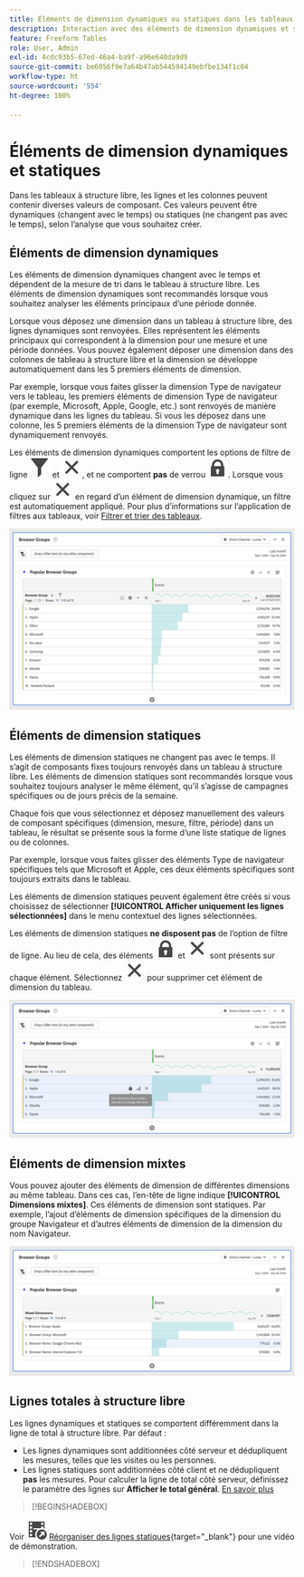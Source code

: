 ```yaml
---
title: Éléments de dimension dynamiques ou statiques dans les tableaux à structure libre
description: Interaction avec des éléments de dimension dynamiques et statiques dans des tableaux.
feature: Freeform Tables
role: User, Admin
exl-id: 4cdc93b5-67ed-46a4-ba9f-a96e640da9d9
source-git-commit: be6056f9e7a64b47ab544594149ebfbe134f1c04
workflow-type: ht
source-wordcount: '554'
ht-degree: 100%

---
```


# Éléments de dimension dynamiques et statiques

Dans les tableaux à structure libre, les lignes et les colonnes peuvent contenir diverses valeurs de composant. Ces valeurs peuvent être dynamiques (changent avec le temps) ou statiques (ne changent pas avec le temps), selon l’analyse que vous souhaitez créer.

## Éléments de dimension dynamiques

Les éléments de dimension dynamiques changent avec le temps et dépendent de la mesure de tri dans le tableau à structure libre. Les éléments de dimension dynamiques sont recommandés lorsque vous souhaitez analyser les éléments principaux d’une période donnée.

Lorsque vous déposez une dimension dans un tableau à structure libre, des lignes dynamiques sont renvoyées. Elles représentent les éléments principaux qui correspondent à la dimension pour une mesure et une période données. Vous pouvez également déposer une dimension dans des colonnes de tableau à structure libre et la dimension se développe automatiquement dans les 5 premiers éléments de dimension.

Par exemple, lorsque vous faites glisser la dimension Type de navigateur vers le tableau, les premiers éléments de dimension Type de navigateur (par exemple, Microsoft, Apple, Google, etc.) sont renvoyés de manière dynamique dans les lignes du tableau. Si vous les déposez dans une colonne, les 5 premiers éléments de la dimension Type de navigateur sont dynamiquement renvoyés.

Les éléments de dimension dynamiques comportent les options de filtre de ligne ![Filtrer](/help/assets/icons/Filter.svg) et ![Fermer](/help/assets/icons/Close.svg), et ne comportent **pas** de verrou ![LockClosed](/help/assets/icons/LockClosed.svg). <!--do they have the lock icon? --> Lorsque vous cliquez sur ![Fermer](/help/assets/icons/Close.svg) en regard d’un élément de dimension dynamique, un filtre est automatiquement appliqué. Pour plus d’informations sur l’application de filtres aux tableaux, voir [Filtrer et trier des tableaux](/help/analyze/analysis-workspace/visualizations/freeform-table/filter-and-sort.md).


![Tableau à structure libre mettant en surbrillance l’icône de filtre.](assets/dynamic-items.png)

## Éléments de dimension statiques

Les éléments de dimension statiques ne changent pas avec le temps. Il s’agit de composants fixes toujours renvoyés dans un tableau à structure libre. Les éléments de dimension statiques sont recommandés lorsque vous souhaitez toujours analyser le même élément, qu’il s’agisse de campagnes spécifiques ou de jours précis de la semaine.

Chaque fois que vous sélectionnez et déposez manuellement des valeurs de composant spécifiques (dimension, mesure, filtre, période) dans un tableau, le résultat se présente sous la forme dʼune liste statique de lignes ou de colonnes.

Par exemple, lorsque vous faites glisser des éléments Type de navigateur spécifiques tels que Microsoft et Apple, ces deux éléments spécifiques sont toujours extraits dans le tableau.

Les éléments de dimension statiques peuvent également être créés si vous choisissez de sélectionner **[!UICONTROL Afficher uniquement les lignes sélectionnées]** dans le menu contextuel des lignes sélectionnées.

Les éléments de dimension statiques **ne disposent pas** de l’option de filtre de ligne. Au lieu de cela, des éléments ![LockClosed](/help/assets/icons/LockClosed.svg) et ![Fermer](/help/assets/icons/Close.svg) sont présents sur chaque élément. Sélectionnez ![Fermer](/help/assets/icons/Close.svg) pour supprimer cet élément de dimension du tableau.

![Tableau à structure libre présentant le type de navigateur et la ligne Microsoft avec une icône de verrouillage. Remarque : cet élément de dimension est statique et ne change pas avec le temps.](assets/static-items.png)

## Éléments de dimension mixtes

Vous pouvez ajouter des éléments de dimension de différentes dimensions au même tableau. Dans ces cas, l’en-tête de ligne indique **[!UICONTROL Dimensions mixtes]**. Ces éléments de dimension sont statiques. Par exemple, l’ajout d’éléments de dimension spécifiques de la dimension du groupe Navigateur et d’autres éléments de dimension de la dimension du nom Navigateur.

![Tableau à structure libre mettant en surbrillance la colonne Dimensions mixtes.](assets/mixed-dimensions.png)

## Lignes totales à structure libre

Les lignes dynamiques et statiques se comportent différemment dans la ligne de total à structure libre. Par défaut :

* Les lignes dynamiques sont additionnées côté serveur et dédupliquent les mesures, telles que les visites ou les personnes.
* Les lignes statiques sont additionnées côté client et ne dédupliquent **pas** les mesures. Pour calculer la ligne de total côté serveur, définissez le paramètre des lignes sur **Afficher le total général**. [En savoir plus](/help/analyze/analysis-workspace/visualizations/freeform-table/workspace-totals.md)


>[!BEGINSHADEBOX]

Voir ![VideoCheckedOut](/help/assets/icons/VideoCheckedOut.svg) [Réorganiser des lignes statiques](https://video.tv.adobe.com/v/33606?quality=12&learn=on&captions=fre_fr){target="_blank"} pour une vidéo de démonstration.

>[!ENDSHADEBOX]


